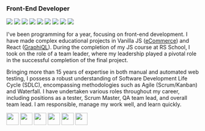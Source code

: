 ### Front-End Developer

<div display="flex" gap="2px">
  <img src="https://img.shields.io/badge/html-5-e96228">
  <img src="https://img.shields.io/badge/css-3-0091d5">
  <img src="https://img.shields.io/badge/javascript-esnext-ecda1d">
  <img src="https://img.shields.io/badge/typescript-5-0076c6">
  <img src="https://img.shields.io/badge/react-18-5ed3f3">
  <img src="https://img.shields.io/badge/react_router-6.4-f54250">
  <img src="https://img.shields.io/badge/redux-rtk-7248b6">
  <img src="https://img.shields.io/badge/next.js-pages_router-f4e9fc">
  <img src="https://www.codewars.com/users/akrutsko/badges/micro">
</div>

I've been programming for a year, focusing on front-end development. I have made complex educational projects in Vanilla JS ([eCommerce](https://peakpulse-ecomm.netlify.app)) and React ([GraphiQL](https://rsschool-graphi-ql.netlify.app)). During the completion of my JS course at RS School, I took on the role of a team leader, where my leadership played a pivotal role in the successful completion of the final project.

Bringing more than 15 years of expertise in both manual and automated web testing, I possess a robust understanding of Software Development Life Cycle (SDLC), encompassing methodologies such as Agile (Scrum/Kanban) and Waterfall.
I have undertaken various roles throughout my career, including positions as a tester, Scrum Master, QA team lead, and overall team lead.
I am responsible, manage my work well, and learn quickly.

<div display="flex" gap="2px">
  <img src="https://github.com/fluidicon.png" width="32" height="32">
  <img src="https://git-scm.com/favicon.ico" width="32" height="32">
  <img src="https://nodejs.org/static/images/favicons/favicon.png" width="32" height="32">
  <img src="https://static-production.npmjs.com/b0f1a8318363185cc2ea6a40ac23eeb2.png" width="32" height="32">
  <img src="https://webpack.js.org/icon-square-small.9e8aff7a67a5dd20.svg" width="32" height="32">
  <img src="https://vitejs.dev/logo.svg" width="32" height="32">
</div>

<!--
**akrutsko/akrutsko** is a ✨ _special_ ✨ repository because its `README.md` (this file) appears on your GitHub profile.

Here are some ideas to get you started:

- 🔭 I’m currently working on ...
- 🌱 I’m currently learning ...
- 👯 I’m looking to collaborate on ...
- 🤔 I’m looking for help with ...
- 💬 Ask me about ...
- 📫 How to reach me: ...
- 😄 Pronouns: ...
- ⚡ Fun fact: ...
-->
